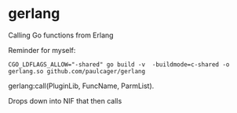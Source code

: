 # gerlang
Calling Go functions from Erlang

Reminder for myself:

    CGO_LDFLAGS_ALLOW="-shared" go build -v  -buildmode=c-shared -o gerlang.so github.com/paulcager/gerlang

gerlang:call(PluginLib, FuncName, ParmList).

Drops down into NIF that then calls
